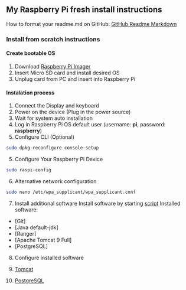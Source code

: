 ## My Raspberry Pi fresh install instructions
How to format your readme.md on GitHub: [GitHub Readme Markdown](https://guides.github.com/features/mastering-markdown/)

### Install from scratch instructions

#### Create bootable OS

1. Download [Raspberry Pi Imager](https://www.raspberrypi.org/software/)
2. Insert Micro SD card and install desired OS
3. Unplug card from PC and insert into Raspberry Pi

#### Instalation process

1. Connect the Display and keyboard
2. Power on the device (Plug in the power source)
3. Wait for system auto installation
4. Log in Raspberry Pi OS default user (username: **pi**, password: **raspberry**)
4. Configure CLI (Optional)
```bash
sudo dpkg-reconfigure console-setup
```
5. Configure Your Raspberry Pi Device
```bash
sudo raspi-config
```
6. Alternative network configuration
```bash
sudo nano /etc/wpa_supplicant/wpa_supplicant.conf
```

7. Install additional software
Install software by starting [script](https://github.com/crazieNephilim/crazie_scripts/blob/master/raspberry_scripts/raspberry_resources/rspberry_pi_4_small_home_server.sh)
Installed software:
- [Git]
- [Java default-jdk]
- [Ranger]
- [Apache Tomcat 9 Full]
- [PostgreSQL]

8. Configure installed software

1. [Tomcat](https://github.com/crazieNephilim/crazie_scripts/tree/master/raspberry_scripts/raspberry_resources/README_TOMCAT9.md)
2. [PostgreSQL](https://github.com/crazieNephilim/crazie_scripts/tree/master/raspberry_scripts/raspberry_resources/README_POSTGRESQL.md)